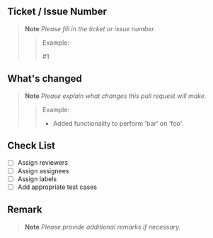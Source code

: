 <!-- markdownlint-disable MD004 MD041 -->

## Ticket / Issue Number

> **Note**
> *Please fill in the ticket or issue number.*
> > Example:
> >
> > #1

## What's changed

> **Note**
> *Please explain what changes this pull request will make.*
> > Example:
> >
> > - Added functionality to perform 'bar' on 'foo'.

## Check List

- [ ] Assign reviewers
- [ ] Assign assignees
- [ ] Assign labels
- [ ] Add appropriate test cases

## Remark

> **Note**
> *Please provide additional remarks if necessary.*

<!-- markdownlint-enable MD004 MD041 -->
